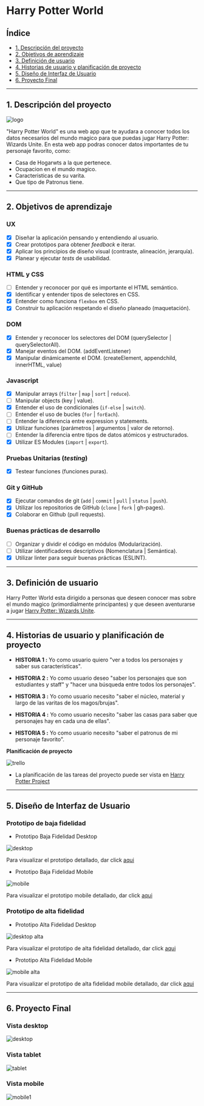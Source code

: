 # Harry Potter World

## Índice

* [1. Descripción del proyecto](#1-descripción-del-proyecto)
* [2. Objetivos de aprendizaje](#2-objetivos-de-aprendizaje)
* [3. Definición de usuario](#3-definición-de-usuario)
* [4. Historias de usuario y planificación de proyecto](#4-historias-de-usuario-y-planificación-de-proyecto)
* [5. Diseño de Interfaz de Usuario](#5-diseño-de-interfaz-de-usuario)
* [6. Proyecto Final](#6-proyecto-final)
***

## 1. Descripción del proyecto


![logo](src/img/ProyectoNombre.png)

"Harry Potter World" es una web app que te ayudara a conocer todos los datos necesarios del mundo magico para que puedas jugar Harry Potter: Wizards Unite. En esta web app podras conocer datos importantes de tu personaje favorito, como:

* Casa de Hogarwts a la que pertenece.
* Ocupacion en el mundo magico.
* Caracteristicas de su varita.
* Que tipo de Patronus tiene.

***

## 2. Objetivos de aprendizaje

### UX

- [X] Diseñar la aplicación pensando y entendiendo al usuario.
- [X] Crear prototipos para obtener _feedback_ e iterar.
- [X] Aplicar los principios de diseño visual (contraste, alineación, jerarquía).
- [X] Planear y ejecutar _tests_ de usabilidad.

### HTML y CSS

- [ ] Entender y reconocer por qué es importante el HTML semántico.
- [X] Identificar y entender tipos de selectores en CSS.
- [X] Entender como funciona `flexbox` en CSS.
- [X] Construir tu aplicación respetando el diseño planeado (maquetación).

### DOM

- [X] Entender y reconocer los selectores del DOM (querySelector | querySelectorAll).
- [X] Manejar eventos del DOM. (addEventListener)
- [X] Manipular dinámicamente el DOM. (createElement, appendchild, innerHTML, value)

### Javascript

- [X] Manipular arrays (`filter` | `map` | `sort` | `reduce`).
- [ ] Manipular objects (key | value).
- [X] Entender el uso de condicionales (`if-else` | `switch`).
- [ ] Entender el uso de bucles (`for` | `forEach`).
- [ ] Entender la diferencia entre expression y statements.
- [X] Utilizar funciones (parámetros | argumentos | valor de retorno).
- [ ] Entender la diferencia entre tipos de datos atómicos y estructurados.
- [X] Utilizar ES Modules (`import` | `export`).

### Pruebas Unitarias (_testing_)
- [X] Testear funciones (funciones puras).

### Git y GitHub
- [X] Ejecutar comandos de git (`add` | `commit` | `pull` | `status` | `push`).
- [X] Utilizar los repositorios de GitHub (`clone` | `fork` | gh-pages).
- [X] Colaborar en Github (pull requests).

### Buenas prácticas de desarrollo
- [ ] Organizar y dividir el código en módulos (Modularización).
- [ ] Utilizar identificadores descriptivos (Nomenclatura | Semántica).
- [X] Utilizar linter para seguir buenas prácticas (ESLINT).

***

## 3. Definición de usuario

Harry Potter World esta dirigido a personas que deseen conocer mas sobre el mundo magico (primordialmente principantes) y que deseen aventurarse a jugar [Harry Potter: Wizards Unite](https://www.wizardingworld.com).

***

## 4. Historias de usuario y planificación de proyecto

* **HISTORIA 1 :** Yo como usuario quiero "ver a todos los personajes y saber sus características".

* **HISTORIA 2 :** Yo como usuario deseo "saber los personajes que son estudiantes y staff" y "hacer una búsqueda entre todos los personajes".

* **HISTORIA 3 :** Yo como usuario necesito "saber el núcleo, material y largo de las varitas de los magos/brujas".

* **HISTORIA 4 :** Yo como usuario necesito "saber las casas para saber que personajes hay en cada una de ellas".

* **HISTORIA 5 :** Yo como usuario necesito "saber el patronus de mi personaje favorito".

**Planificación de proyecto**

![trello](src/img/trello.png)

* La planificación de las tareas del proyecto puede ser vista en [Harry Potter Project](https://trello.com/b/48iz8Scv/harry-potter-project)

***
## 5. Diseño de Interfaz de Usuario

### Prototipo de baja fidelidad

* Prototipo Baja Fidelidad Desktop

![desktop](src/img/PrototipoBajaFidelidad.png)

Para visualizar el prototipo detallado, dar click [aqui](http://bit.ly/prototipoDesktop)

* Prototipo Baja Fidelidad Mobile

![mobile](src/img/PrototipoBajaFidelidadMobile.png)

Para visualizar el prototipo mobile detallado, dar click [aqui](http://bit.ly/prototipoMobile)

### Prototipo de alta fidelidad

* Prototipo Alta Fidelidad Desktop

![desktop alta](src/img/PrototipoAltaFidelidad.png)

Para visualizar el prototipo de alta fidelidad detallado, dar click [aqui](https://www.figma.com/file/VDEwkz4G4OFKzweit4jeAk/Harry-Potter-Project?node-id=0%3A1)

* Prototipo Alta Fidelidad Mobile

![mobile alta](src/img/PrototipoAltaFidelidadMobile.png)

Para visualizar el prototipo de alta fidelidad mobile detallado, dar click [aqui](https://www.figma.com/proto/VDEwkz4G4OFKzweit4jeAk/Harry-Potter-Project?node-id=19%3A72&viewport=293%2C646%2C0.25&scaling=scale-down)

***
## 6. Proyecto Final

### Vista desktop
![desktop](src/img/proyectofinal.png)

### Vista tablet
![tablet](src/img/tablet.png)

### Vista mobile
![mobile1](src/img/mobile.jpg)
